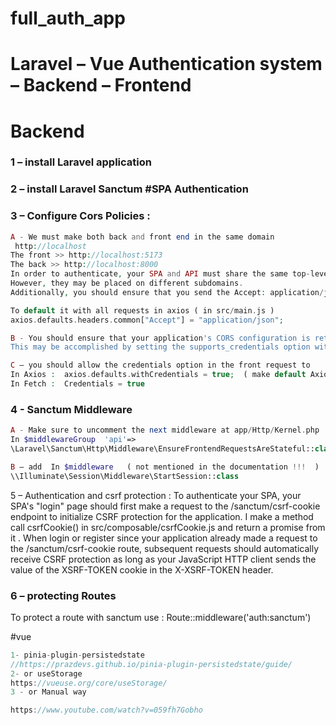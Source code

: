 # full_auth_app



# Laravel – Vue Authentication system – Backend – Frontend

# Backend

### 1 – install Laravel application

### 2 – install Laravel Sanctum #SPA Authentication

### 3 – Configure Cors Policies :

```php
A - We must make both back and front end in the same domain
 http://localhost
The front >> http://localhost:5173
The back >> http://localhost:8000
In order to authenticate, your SPA and API must share the same top-level domain.
However, they may be placed on different subdomains.
Additionally, you should ensure that you send the Accept: application/json header with your request.

To default it with all requests in axios ( in src/main.js )
axios.defaults.headers.common["Accept"] = "application/json";
```

```php
B - You should ensure that your application's CORS configuration is returning the Access-Control-Allow-Credentials header with a value of True.
This may be accomplished by setting the supports_credentials option within your application's config/cors.php configuration file to true.
```

```php
C – you should allow the credentials option in the front request to
In Axios :  axios.defaults.withCredentials = true;  ( make default Axios )
In Fetch :  Credentials = true
```

### 4 - Sanctum Middleware

```php
A - Make sure to uncomment the next middleware at app/Http/Kernel.php
In $middlewareGroup  'api'=>
\Laravel\Sanctum\Http\Middleware\EnsureFrontendRequestsAreStateful::class,
```

```php
B – add  In $middleware   ( not mentioned in the documentation !!!  )
\\Illuminate\Session\Middleware\StartSession::class
```

5 – Authentication and csrf protection :
To authenticate your SPA, your SPA's "login" page should first make a request to the /sanctum/csrf-cookie endpoint to initialize CSRF protection for the application.
I make a method call csrfCookie() in src/composable/csrfCookie.js and return a promise from it .
When login or register since your application already made a request to the /sanctum/csrf-cookie route, subsequent requests should automatically receive CSRF protection as long as your JavaScript HTTP client sends the value of the XSRF-TOKEN cookie in the X-XSRF-TOKEN header.

### 6 – protecting Routes

To protect a route with sanctum use :
Route::middleware('auth:sanctum')

#vue
```js
1- pinia-plugin-persistedstate
//https://prazdevs.github.io/pinia-plugin-persistedstate/guide/
2- or useStorage
https://vueuse.org/core/useStorage/
3 - or Manual way

https://www.youtube.com/watch?v=059fh7Gobho
```
